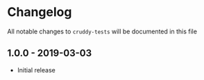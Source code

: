 # Changelog

All notable changes to `cruddy-tests` will be documented in this file

## 1.0.0 - 2019-03-03

- Initial release
